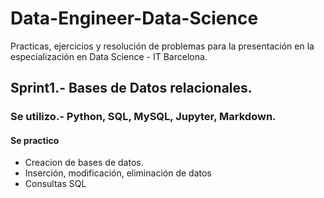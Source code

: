 # Data-Engineer-Data-Science
Practicas, ejercicios y resolución de problemas para la presentación en la especialización en Data Science - IT Barcelona.
## Sprint1.- Bases de Datos relacionales.
### Se utilizo.- Python, SQL, MySQL, Jupyter, Markdown.
#### Se practico
 - Creacion de bases de datos.
 - Inserción, modificación, eliminación de datos
 - Consultas SQL
